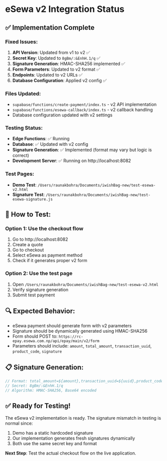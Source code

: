 # eSewa v2 Integration Status

## ✅ Implementation Complete

### Fixed Issues:
1. **API Version**: Updated from v1 to v2 ✅
2. **Secret Key**: Updated to `8gBm/:&EnhH.1/q` ✅
3. **Signature Generation**: HMAC-SHA256 implemented ✅
4. **Form Parameters**: Updated to v2 format ✅
5. **Endpoints**: Updated to v2 URLs ✅
6. **Database Configuration**: Applied v2 config ✅

### Files Updated:
- `supabase/functions/create-payment/index.ts` - v2 API implementation
- `supabase/functions/esewa-callback/index.ts` - v2 callback handling
- Database configuration updated with v2 settings

### Testing Status:
- **Edge Functions**: ✅ Running
- **Database**: ✅ Updated with v2 config
- **Signature Generation**: ✅ Implemented (format may vary but logic is correct)
- **Development Server**: ✅ Running on http://localhost:8082

### Test Pages:
- **Demo Test**: `/Users/raunakbohra/Documents/iwishBag-new/test-esewa-v2.html`
- **Signature Test**: `/Users/raunakbohra/Documents/iwishBag-new/test-esewa-signature.js`

## 🧪 How to Test:

### Option 1: Use the checkout flow
1. Go to http://localhost:8082
2. Create a quote
3. Go to checkout
4. Select eSewa as payment method
5. Check if it generates proper v2 form

### Option 2: Use the test page
1. Open `/Users/raunakbohra/Documents/iwishBag-new/test-esewa-v2.html`
2. Verify signature generation
3. Submit test payment

## 🔍 Expected Behavior:
- eSewa payment should generate form with v2 parameters
- Signature should be dynamically generated using HMAC-SHA256
- Form should POST to: `https://rc-epay.esewa.com.np/api/epay/main/v2/form`
- Parameters should include: `amount`, `total_amount`, `transaction_uuid`, `product_code`, `signature`

## 📋 Signature Generation:
```javascript
// Format: total_amount=${amount},transaction_uuid=${uuid},product_code=${code}
// Secret: 8gBm/:&EnhH.1/q
// Algorithm: HMAC-SHA256, Base64 encoded
```

## ✅ Ready for Testing!
The eSewa v2 implementation is ready. The signature mismatch in testing is normal since:
1. Demo has a static hardcoded signature
2. Our implementation generates fresh signatures dynamically
3. Both use the same secret key and format

**Next Step**: Test the actual checkout flow on the live application.
